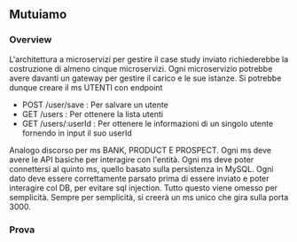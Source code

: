 ## Mutuiamo

### Overview

L'architettura a microservizi per gestire il case study inviato richiederebbe la costruzione di almeno cinque microservizi. Ogni microservizio potrebbe avere davanti un gateway per gestire il carico e le sue istanze. Si potrebbe dunque creare il ms UTENTI con endpoint

-   POST /user/save : Per salvare un utente
-   GET /users : Per ottenere la lista utenti
-   GET /users/:userId : Per ottenere le informazioni di un singolo utente fornendo in input il suo userId

Analogo discorso per ms BANK, PRODUCT E PROSPECT. Ogni ms deve avere le API basiche per interagire con l'entità. Ogni ms deve poter connettersi al quinto ms, quello basato sulla persistenza in MySQL. Ogni dato deve essere correttamente parsato prima di essere inviato e poter interagire col DB, per evitare sql injection. Tutto questo viene omesso per semplicità. Sempre per semplicità, si creerà un ms unico che gira sulla porta 3000.

### Prova
